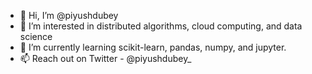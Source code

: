 - 👋 Hi, I’m @piyushdubey
- 👀 I’m interested in distributed algorithms, cloud computing, and data science
- 🌱 I’m currently learning scikit-learn, pandas, numpy, and jupyter.
- 📫 Reach out on Twitter - @piyushdubey_

<!---
piyushdubey/piyushdubey is a ✨ special ✨ repository because its `README.md` (this file) appears on your GitHub profile.
You can click the Preview link to take a look at your changes.
--->

